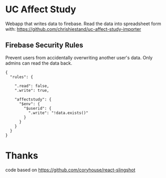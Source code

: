 # UC Affect Study
Webapp that writes data to firebase. Read the data into spreadsheet form with: <https://github.com/chrishiestand/uc-affect-study-importer>


## Firebase Security Rules

Prevent users from accidentally overwriting another user's data. Only admins can read the data back.

```
{
  "rules": {

    ".read": false,
    ".write": true,

    "affectstudy": {
      "$env": {
        "$userid": {
          ".write": "!data.exists()"
        }
      }
    }
  }
}
```

# Thanks
code based on <https://github.com/coryhouse/react-slingshot>

